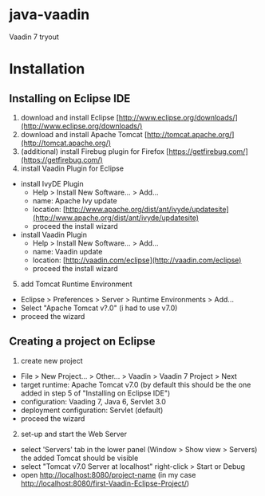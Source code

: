 java-vaadin
===========

Vaadin 7 tryout

# Installation  
  
## Installing on Eclipse IDE  
  
1. download and install Eclipse [http://www.eclipse.org/downloads/](http://www.eclipse.org/downloads/)  
2. download and install Apache Tomcat [http://tomcat.apache.org/](http://tomcat.apache.org/)  
3. (additional) install Firebug plugin for Firefox [https://getfirebug.com/](https://getfirebug.com/)  
4. install Vaadin Plugin for Eclipse  
  - install IvyDE Plugin  
    - Help > Install New Software... > Add...  
    - name: Apache Ivy update
    - location: [http://www.apache.org/dist/ant/ivyde/updatesite](http://www.apache.org/dist/ant/ivyde/updatesite)  
    - proceed the install wizard  
  - install Vaadin Plugin  
    - Help > Install New Software... > Add...  
    - name: Vaadin update  
    - location: [http://vaadin.com/eclipse](http://vaadin.com/eclipse)  
    - proceed the install wizard  
5. add Tomcat Runtime Environment  
  - Eclipse > Preferences > Server > Runtime Environments > Add...  
  - Select "Apache Tomcat v?.0" (i had to use v7.0)
  - proceed the wizard    
  
## Creating a project on Eclipse  
  
1. create new project  
  - File > New Project... > Other... > Vaadin > Vaadin 7 Project > Next  
  - target runtime: Apache Tomcat v7.0 (by default this should be the one added in step 5 of "Installing on Eclipse IDE")  
  - configuration: Vaading 7, Java 6, Servlet 3.0  
  - deployment configuration: Servlet (default)  
  - proceed the wizard  
2. set-up and start the Web Server  
  - select 'Servers' tab in the lower panel (Window > Show view > Servers) the added Tomcat should be visible  
  - select "Tomcat v7.0 Server at localhost" right-click > Start or Debug  
  - open [http://localhost:8080/project-name](http://localhost:8080/project-name) (in my case [http://localhost:8080/first-Vaadin-Eclipse-Project/](http://localhost:8080/first-Vaadin-Eclipse-Project/))  
  
